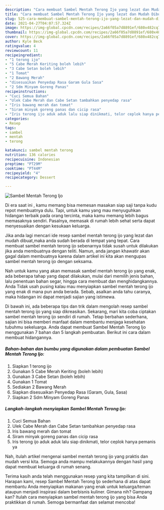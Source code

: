 ```yaml
---
description: "Cara membuat Sambel Mentah Terong Ijo yang lezat dan Mudah Dibuat"
title: "Cara membuat Sambel Mentah Terong Ijo yang lezat dan Mudah Dibuat"
slug: 525-cara-membuat-sambel-mentah-terong-ijo-yang-lezat-dan-mudah-dibuat
date: 2021-04-27T04:07:57.324Z
image: https://img-global.cpcdn.com/recipes/2a66f05a7d8891ef/680x482cq70/sambel-mentah-terong-ijo-foto-resep-utama.jpg
thumbnail: https://img-global.cpcdn.com/recipes/2a66f05a7d8891ef/680x482cq70/sambel-mentah-terong-ijo-foto-resep-utama.jpg
cover: https://img-global.cpcdn.com/recipes/2a66f05a7d8891ef/680x482cq70/sambel-mentah-terong-ijo-foto-resep-utama.jpg
author: Kyle Beck
ratingvalue: 4
reviewcount: 11
recipeingredient:
- "1 terong ijo"
- "5 Cabe Merah Keriting boleh lebih"
- "3 Cabe Setan boleh lebih"
- "1 Tomat"
- "2 Bawang Merah"
- "disesuaikan Penyedap Rasa Garam Gula Sasa"
- "2 Sdm Minyam Goreng Panas"
recipeinstructions:
- "Cuci Semua Bahan"
- "Ulek Cabe Merah dan Cabe Setan tambahkan penyedap rasa"
- "Iris bawang merah dan tomat"
- "Siram minyak goreng panas dan cicip rasa"
- "Iris terong ijo aduk aduk lalu siap dinikmati, telor ceplok hanya pemanis ya"
categories:
- Resep
tags:
- sambel
- mentah
- terong

katakunci: sambel mentah terong 
nutrition: 136 calories
recipecuisine: Indonesian
preptime: "PT29M"
cooktime: "PT44M"
recipeyield: "4"
recipecategory: Dessert

---
```



![Sambel Mentah Terong Ijo](https://img-global.cpcdn.com/recipes/2a66f05a7d8891ef/680x482cq70/sambel-mentah-terong-ijo-foto-resep-utama.jpg)

Di era  saat ini , kamu memang bisa memesan masakan siap saji tanpa kudu repot membuatnya dulu. Tapi, untuk kamu yang mau menyuguhkan hidangan terbaik pada orang tercinta, maka kamu memang lebih bagus memasaknya sendiri. Pasalnya, memasak di rumah lebih sehat serta dapat menyesuaikan dengan kesukaan keluarga.

Jika anda lagi mencari ide resep sambel mentah terong ijo yang lezat dan mudah dibuat,maka anda sudah berada di tempat yang tepat. Cara membuat sambel mentah terong ijo  sebenarnya tidak susah untuk dilakukan jika anda membuatnya dengan teliti. Namun, anda jangan khawatir akan gagal dalam membuatnya 
karena dalam artikel ini kita akan mengupas sambel mentah terong ijo dengan seksama.  



Nah untuk kamu yang akan memasak sambel mentah terong ijo yang enak, ada beberapa tahap yang dapat dilakukan, mulai dari memilih jenis bahan, lalu penentuan bahan segar, hingga cara membuat dan menghidangkannya. Anda Tidak usah pusing kalau mau menyiapkan sambel mentah terong ijo yang enak di mana pun anda berada. Sebab, asalkan anda  tahu caranya, maka hidangan ini dapat menjadi sajian yang istimewa.

Di bawah ini, ada beberapa tips dan trik dalam mengolah resep sambel mentah terong ijo yang siap dikreasikan. Sekarang, mari kita coba ciptakan sambel mentah terong ijo sendiri di rumah. Tetap berbahan sederhana, sajian ini bisa memberi manfaat dalam membantu menjaga kesehatan tubuhmu sekeluarga. Anda dapat membuat Sambel Mentah Terong Ijo menggunakan 7 bahan dan 5 langkah pembuatan. Berikut ini cara dalam membuat hidangannya.

<!--inarticleads1-->

##### Bahan-bahan dan bumbu yang digunakan dalam pembuatan Sambel Mentah Terong Ijo:

1. Siapkan 1 terong ijo
1. Gunakan 5 Cabe Merah Keriting (boleh lebih)
1. Gunakan 3 Cabe Setan (boleh lebih)
1. Gunakan 1 Tomat
1. Sediakan 2 Bawang Merah
1. Siapkan disesuaikan Penyedap Rasa (Garam, Gula, Sasa)
1. Siapkan 2 Sdm Minyam Goreng Panas




<!--inarticleads2-->

##### Langkah-langkah menyiapkan Sambel Mentah Terong Ijo:

1. Cuci Semua Bahan
1. Ulek Cabe Merah dan Cabe Setan tambahkan penyedap rasa
1. Iris bawang merah dan tomat
1. Siram minyak goreng panas dan cicip rasa
1. Iris terong ijo aduk aduk lalu siap dinikmati, telor ceplok hanya pemanis ya




Nah, itulah artikel mengenai  sambel mentah terong ijo  yang praktis dan mudah versi kita. Semoga anda mampu melakukannya dengan hasil yang dapat membuat keluarga di rumah senang. 

Terima kasih anda telah menggunakan resep yang kita tampilkan di sini. Harapan kami, resep  Sambel Mentah Terong Ijo sederhana di atas dapat membantu Anda menyiapkan makanan yang enak untuk keluarga/teman ataupun menjadi inspirasi dalam berbisnis kuliner. Gimana nih? Gampang kan? Itulah cara menyiapkan sambel mentah terong ijo yang bisa Anda praktikkan di rumah. Semoga bermanfaat dan selamat mencoba!

